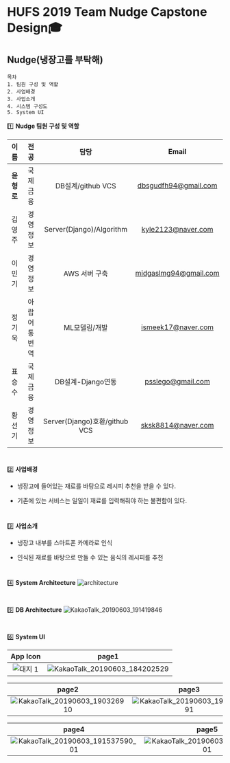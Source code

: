 HUFS 2019 Team Nudge Capstone Design:mortar_board:
==========
Nudge(냉장고를 부탁해)
-----

~~~
목차
1. 팀원 구성 및 역할
2. 사업배경
3. 사업소개
4. 시스템 구성도
5. System UI 
~~~

:one:
**Nudge 팀원 구성 및 역할**

|이름|전공|담당|Email|
|:-------:|:-------:|:------:|:--------:|
|**윤형로**|국제금융|DB설계/github VCS |<dbsgudfh94@gmail.com>|
|김영주|경영정보|Server(Django)/Algorithm|<kyle2123@naver.com>|
|이민기|경영정보|AWS 서버 구축|<midgaslmg94@gmail.com>|
|정기욱|아랍어통번역|ML모델링/개발|<ismeek17@naver.com>|
|표승수|국제금융|DB설계-Django연동|<psslego@gmail.com>|
|황선기|경영정보|Server(Django)호환/github VCS|<sksk8814@naver.com>|  


#
#


:two: **사업배경**

* 냉장고에 들어있는 재료를 바탕으로 레시피 추천을 받을 수 있다. 

* 기존에 있는 서비스는 일일이 재료를 입력해줘야 하는 불편함이 있다.


#
#

:three: **사업소개**

* 냉장고 내부를 스마트폰 카메라로 인식  

* 인식된 재료를 바탕으로 만들 수 있는 음식의 레시피를 추천

#     
#


:four: **System Architecture**
![architecture](https://user-images.githubusercontent.com/49775240/58313386-647a6a00-7e48-11e9-9b02-d54c94d4f13b.png)

#
#

:five: **DB Architecture**
![KakaoTalk_20190603_191419846](https://user-images.githubusercontent.com/49775240/58798546-e125f900-863d-11e9-8782-7947449ab7dc.png)

#
#

:six: **System UI**

|**App Icon**|**page1**|
|:-------:|:-------:|
|![대지 1](https://user-images.githubusercontent.com/49775240/58798091-b0918f80-863c-11e9-9b64-593fa17ee5ad.png)|![KakaoTalk_20190603_184202529](https://user-images.githubusercontent.com/49775240/58795703-4fff5400-8636-11e9-9799-ff72b5e73ea0.png)|


|**page2**|**page3**|
|:-------:|:-------:|
|![KakaoTalk_20190603_190326910](https://user-images.githubusercontent.com/49775240/58795762-71f8d680-8636-11e9-8757-b7e18e976623.png)|![KakaoTalk_20190603_190323091](https://user-images.githubusercontent.com/49775240/58797750-bfc40d80-863b-11e9-97d9-4a3a88f6d721.png)|

|**page4**|**page5**|
|:-------:|:-------:|
|![KakaoTalk_20190603_191537590_01](https://user-images.githubusercontent.com/49775240/58797853-00bc2200-863c-11e9-8075-4cb66d35438b.png)|![KakaoTalk_20190603_191046552_01](https://user-images.githubusercontent.com/49775240/58797922-2d703980-863c-11e9-8ba8-017174d873e9.png)|


